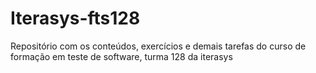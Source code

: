 # Iterasys-fts128
Repositório com os conteúdos, exercícios e demais tarefas do curso de formação em teste de software, turma 128 da iterasys
